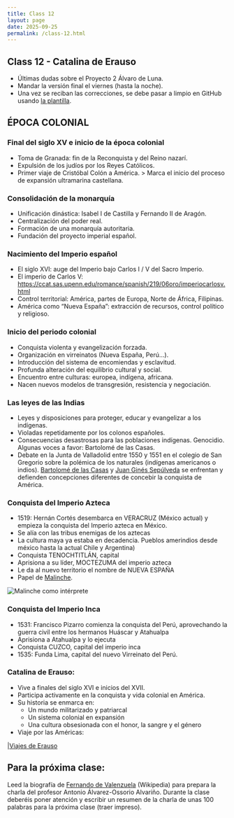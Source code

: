 ```yaml
---
title: Class 12
layout: page
date: 2025-09-25
permalink: /class-12.html
---
```

## Class 12 - Catalina de Erauso 

- Últimas dudas sobre el Proyecto 2 Álvaro de Luna.
- Mandar la versión final el viernes (hasta la noche).
- Una vez se reciban las correcciones, se debe pasar a limpio en GitHub usando [la plantilla](https://github.com/dh-miami/SPA_410_Fall25/blob/main/_posts/Proyecto2_Luna/template_proyecto2.md).

## ÉPOCA COLONIAL 

### Final del siglo XV e inicio de la época colonial 
- Toma de Granada: fin de la Reconquista y del Reino nazarí.
- Expulsión de los judíos por los Reyes Católicos.
- Primer viaje de Cristóbal Colón a América. > Marca el inicio del proceso de expansión ultramarina castellana.

### Consolidación de la monarquía
- Unificación dinástica: Isabel I de Castilla y Fernando II de Aragón.
- Centralización del poder real.
- Formación de una monarquía autoritaria.
- Fundación del proyecto imperial español.

### Nacimiento del Imperio español
- El siglo XVI: auge del Imperio bajo Carlos I / V del Sacro Imperio.
- El imperio de Carlos V: <https://ccat.sas.upenn.edu/romance/spanish/219/06oro/imperiocarlosv.html> 
- Control territorial: América, partes de Europa, Norte de África, Filipinas.
- América como “Nueva España”: extracción de recursos, control político y religioso.

### Inicio del periodo colonial
- Conquista violenta y evangelización forzada.
- Organización en virreinatos (Nueva España, Perú...).
- Introducción del sistema de encomiendas y esclavitud.
- Profunda alteración del equilibrio cultural y social.
- Encuentro entre culturas: europea, indígena, africana.
- Nacen nuevos modelos de transgresión, resistencia y negociación.

### Las leyes de las Indias
- Leyes y disposiciones para proteger, educar y evangelizar a los indígenas.
- Violadas repetidamente por los colonos españoles.
- Consecuencias desastrosas para las poblaciones indígenas. Genocidio. Algunas voces a favor: Bartolomé de las Casas.
- Debate en la Junta de Valladolid entre 1550 y 1551 en el colegio de San Gregorio sobre la polémica de los naturales (indígenas americanos o indios). [Bartolomé de las Casas](https://en.wikipedia.org/wiki/Bartolom%C3%A9_de_las_Casas) y [Juan Ginés Sepúlveda](https://en.wikipedia.org/wiki/Juan_Gin%C3%A9s_de_Sep%C3%BAlveda) se enfrentan y defienden concepciones diferentes de concebir la conquista de América.

### Conquista del Imperio Azteca
- 1519: Hernán Cortés desembarca en VERACRUZ (México actual) y empieza la conquista del Imperio azteca en México.
- Se alía con las tribus enemigas de los aztecas
- La cultura maya ya estaba en decadencia. Pueblos amerindios desde méxico hasta la actual Chile y Argentina)
- Conquista TENOCHTITLÁN, capital
- Aprisiona a su líder, MOCTEZUMA del imperio azteca
- Le da al nuevo territorio el nombre de NUEVA ESPAÑA
- Papel de [Malinche](https://en.wikipedia.org/wiki/La_Malinche).

![Malinche como intérprete](https://en.wikipedia.org/wiki/La_Malinche#/media/File:Cortez_&_La_Malinche.jpg)

### Conquista del Imperio Inca
- 1531: Francisco Pizarro comienza la conquista del Perú, aprovechando la guerra civil entre los hermanos Huáscar y Atahualpa
- Aprisiona a Atahualpa y lo ejecuta
- Conquista CUZCO, capital del imperio inca
- 1535: Funda Lima, capital del nuevo Virreinato del Perú.

### Catalina de Erauso:
- Vive a finales del siglo XVI e inicios del XVII.
- Participa activamente en la conquista y vida colonial en América.
- Su historia se enmarca en:
  * Un mundo militarizado y patriarcal
  * Un sistema colonial en expansión
  * Una cultura obsesionada con el honor, la sangre y el género
- Viaje por las Américas:

|[Viajes de Erauso](https://es.wikipedia.org/wiki/Catalina_de_Erauso#/media/Archivo:Travels_of_Catalina_de_Erauso_1600s_map.svg)


## Para la próxima clase: 
Leed la biografía de [Fernando de Valenzuela](https://es.wikipedia.org/wiki/Fernando_de_Valenzuela) (Wikipedia) para prepara la charla del profesor Antonio Álvarez-Ossorio Alvariño. Durante la clase deberéis poner atención y escribir un resumen de la charla de unas 100 palabras para la próxima clase (traer impreso). 
